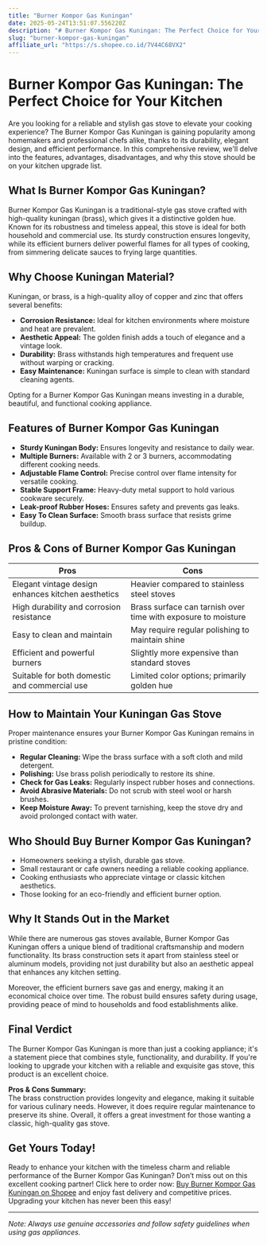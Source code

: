 ```yaml
---
title: "Burner Kompor Gas Kuningan"
date: 2025-05-24T13:51:07.556220Z
description: "# Burner Kompor Gas Kuningan: The Perfect Choice for Your Kitchen..."
slug: "burner-kompor-gas-kuningan"
affiliate_url: "https://s.shopee.co.id/7V44C68VX2"
---
```

# Burner Kompor Gas Kuningan: The Perfect Choice for Your Kitchen

Are you looking for a reliable and stylish gas stove to elevate your cooking experience? The Burner Kompor Gas Kuningan is gaining popularity among homemakers and professional chefs alike, thanks to its durability, elegant design, and efficient performance. In this comprehensive review, we'll delve into the features, advantages, disadvantages, and why this stove should be on your kitchen upgrade list.

## What Is Burner Kompor Gas Kuningan?

Burner Kompor Gas Kuningan is a traditional-style gas stove crafted with high-quality kuningan (brass), which gives it a distinctive golden hue. Known for its robustness and timeless appeal, this stove is ideal for both household and commercial use. Its sturdy construction ensures longevity, while its efficient burners deliver powerful flames for all types of cooking, from simmering delicate sauces to frying large quantities.

## Why Choose Kuningan Material?

Kuningan, or brass, is a high-quality alloy of copper and zinc that offers several benefits:

- **Corrosion Resistance:** Ideal for kitchen environments where moisture and heat are prevalent.
- **Aesthetic Appeal:** The golden finish adds a touch of elegance and a vintage look.
- **Durability:** Brass withstands high temperatures and frequent use without warping or cracking.
- **Easy Maintenance:** Kuningan surface is simple to clean with standard cleaning agents.

Opting for a Burner Kompor Gas Kuningan means investing in a durable, beautiful, and functional cooking appliance.

## Features of Burner Kompor Gas Kuningan

- **Sturdy Kuningan Body:** Ensures longevity and resistance to daily wear.
- **Multiple Burners:** Available with 2 or 3 burners, accommodating different cooking needs.
- **Adjustable Flame Control:** Precise control over flame intensity for versatile cooking.
- **Stable Support Frame:** Heavy-duty metal support to hold various cookware securely.
- **Leak-proof Rubber Hoses:** Ensures safety and prevents gas leaks.
- **Easy To Clean Surface:** Smooth brass surface that resists grime buildup.

## Pros & Cons of Burner Kompor Gas Kuningan

| Pros                                              | Cons                                           |
|--------------------------------------------------|------------------------------------------------|
| Elegant vintage design enhances kitchen aesthetics | Heavier compared to stainless steel stoves   |
| High durability and corrosion resistance       | Brass surface can tarnish over time with exposure to moisture |
| Easy to clean and maintain                     | May require regular polishing to maintain shine |
| Efficient and powerful burners                  | Slightly more expensive than standard stoves |
| Suitable for both domestic and commercial use | Limited color options; primarily golden hue |

## How to Maintain Your Kuningan Gas Stove

Proper maintenance ensures your Burner Kompor Gas Kuningan remains in pristine condition:

- **Regular Cleaning:** Wipe the brass surface with a soft cloth and mild detergent.
- **Polishing:** Use brass polish periodically to restore its shine.
- **Check for Gas Leaks:** Regularly inspect rubber hoses and connections.
- **Avoid Abrasive Materials:** Do not scrub with steel wool or harsh brushes.
- **Keep Moisture Away:** To prevent tarnishing, keep the stove dry and avoid prolonged contact with water.

## Who Should Buy Burner Kompor Gas Kuningan?

- Homeowners seeking a stylish, durable gas stove.
- Small restaurant or cafe owners needing a reliable cooking appliance.
- Cooking enthusiasts who appreciate vintage or classic kitchen aesthetics.
- Those looking for an eco-friendly and efficient burner option.

## Why It Stands Out in the Market

While there are numerous gas stoves available, Burner Kompor Gas Kuningan offers a unique blend of traditional craftsmanship and modern functionality. Its brass construction sets it apart from stainless steel or aluminum models, providing not just durability but also an aesthetic appeal that enhances any kitchen setting.

Moreover, the efficient burners save gas and energy, making it an economical choice over time. The robust build ensures safety during usage, providing peace of mind to households and food establishments alike.

## Final Verdict

The Burner Kompor Gas Kuningan is more than just a cooking appliance; it's a statement piece that combines style, functionality, and durability. If you're looking to upgrade your kitchen with a reliable and exquisite gas stove, this product is an excellent choice.

**Pros & Cons Summary:**  
The brass construction provides longevity and elegance, making it suitable for various culinary needs. However, it does require regular maintenance to preserve its shine. Overall, it offers a great investment for those wanting a classic, high-quality gas stove.

## Get Yours Today!

Ready to enhance your kitchen with the timeless charm and reliable performance of the Burner Kompor Gas Kuningan? Don’t miss out on this excellent cooking partner! Click here to order now: [Buy Burner Kompor Gas Kuningan on Shopee](https://s.shopee.co.id/7V44C68VX2) and enjoy fast delivery and competitive prices. Upgrading your kitchen has never been this easy!

---

*Note: Always use genuine accessories and follow safety guidelines when using gas appliances.*